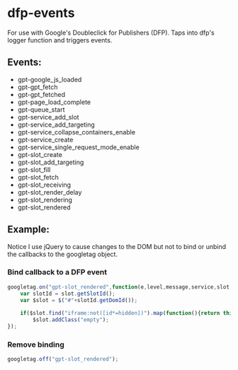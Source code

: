 # dfp-events

For use with Google's Doubleclick for Publishers (DFP).  Taps into dfp's logger function and triggers events.

## Events:

* gpt-google_js_loaded
* gpt-gpt_fetch
* gpt-gpt_fetched
* gpt-page_load_complete
* gpt-queue_start
* gpt-service_add_slot
* gpt-service_add_targeting
* gpt-service_collapse_containers_enable
* gpt-service_create
* gpt-service_single_request_mode_enable
* gpt-slot_create
* gpt-slot_add_targeting
* gpt-slot_fill
* gpt-slot_fetch
* gpt-slot_receiving
* gpt-slot_render_delay
* gpt-slot_rendering
* gpt-slot_rendered

## Example:

Notice I use jQuery to cause changes to the DOM but not to bind or unbind the callbacks to the googletag object.

### Bind callback to a DFP event
```javascript
googletag.on("gpt-slot_rendered",function(e,level,message,service,slot,reference){
	var slotId = slot.getSlotId();
	var $slot = $("#"+slotId.getDomId());
	
	if($slot.find("iframe:not([id*=hidden])").map(function(){return this.contentWindow.document;}).find("body").children().length == 0)
		$slot.addClass("empty");
});
```

### Remove binding
```javascript
googletag.off("gpt-slot_rendered");
```
